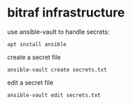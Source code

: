 bitraf infrastructure
=====================

use ansible-vault to handle secrets:

    apt install ansible

create a secret file

    ansible-vault create secrets.txt

edit a secret file

    ansible-vault edit secrets.txt
